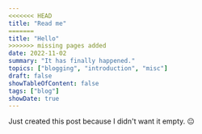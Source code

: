 ```yaml
---
<<<<<<< HEAD
title: "Read me"
=======
title: "Hello"
>>>>>>> missing pages added
date: 2022-11-02
summary: "It has finally happened."
topics: ["blogging", "introduction", "misc"]
draft: false
showTableOfContent: false
tags: ["blog"]
showDate: true
---
```


Just created this post because I didn't want it empty. 😐
